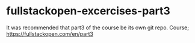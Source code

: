 # fullstackopen-excercises-part3
It was recommended that part3 of the course be its own git repo. Course; https://fullstackopen.com/en/part3
